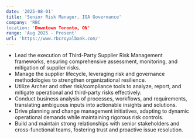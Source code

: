 ```yaml
---
date: '2025-08-01'
title: 'Senior Risk Manager, IGA Governance'
company: 'RBC
location: 'Downtown Toronto, ON'
range: 'Aug 2025 - Present'
url: 'https://www.rbcroyalbank.com/'
---
```


- Lead the execution of Third-Party Supplier Risk Management frameworks, ensuring comprehensive assessment, monitoring, and mitigation of supplier risks.
- Manage the supplier lifecycle, leveraging risk and governance methodologies to strengthen organizational resilience.
- Utilize Archer and other risk/compliance tools to analyze, report, and mitigate operational and third-party risks effectively.
- Conduct business analysis of processes, workflows, and requirements, translating ambiguous inputs into actionable insights and solutions.
- Drive planning and change management initiatives, adapting to dynamic operational demands while maintaining rigorous risk controls.
- Build and maintain strong relationships with senior stakeholders and cross-functional teams, fostering trust and proactive issue resolution.
